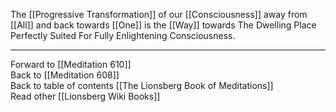 The [[Progressive Transformation]] of our [[Consciousness]] away from [[All]] and back towards [[One]] is the [[Way]] towards The Dwelling Place Perfectly Suited For Fully Enlightening Consciousness. 

___

Forward to [[Meditation 610]]  
Back to [[Meditation 608]]  
Back to table of contents [[The Lionsberg Book of Meditations]]  
Read other [[Lionsberg Wiki Books]] 